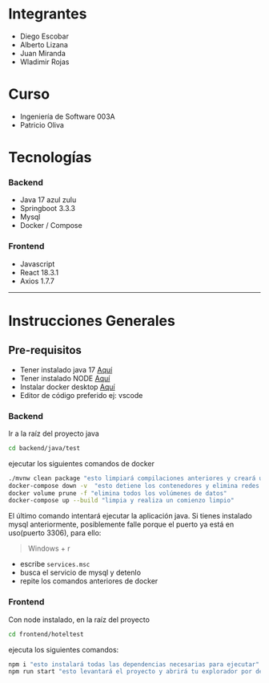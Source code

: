 # Integrantes
- Diego Escobar
- Alberto Lizana 
- Juan Miranda
- Wladimir Rojas

# Curso
- Ingeniería de Software 003A
- Patricio Oliva

# Tecnologías
### Backend
- Java 17 azul zulu
- Springboot 3.3.3
- Mysql
- Docker / Compose

### Frontend
- Javascript
- React 18.3.1
- Axios 1.7.7
---

# Instrucciones Generales
## Pre-requisitos
- Tener instalado java 17 [Aquí](https://www.oracle.com/java/technologies/javase/jdk17-archive-downloads.html)
- Tener instalado NODE [Aquí](https://nodejs.org/en)
- Instalar docker desktop [Aquí](https://www.docker.com/products/docker-desktop/)
- Editor de código preferido ej: vscode

### Backend
Ir a la raíz del proyecto java 
```bash
cd backend/java/test
```
ejecutar los siguientes comandos de docker
```bash
./mvnw clean package "esto limpiará compilaciones anteriores y creará una nueva en la carpeta target"
docker-compose down -v  "esto detiene los contenedores y elimina redes personalizadas"
docker volume prune -f "elimina todos los volúmenes de datos"
docker-compose up --build "limpia y realiza un comienzo limpio"
```
El último comando intentará ejecutar la aplicación java.
Si tienes instalado mysql anteriormente, posiblemente falle porque el puerto ya está en uso(puerto 3306), para ello:
> Windows + r

- escribe ```services.msc```
- busca el servicio de mysql y detenlo
- repite los comandos anteriores de docker

### Frontend
Con node instalado, en la raíz del proyecto
```bash
cd frontend/hoteltest
```
ejecuta los siguientes comandos:
```bash
npm i "esto instalará todas las dependencias necesarias para ejecutar"
npm run start "esto levantará el proyecto y abrirá tu explorador por defecto con el componente de inicio que está en App.js"
```
